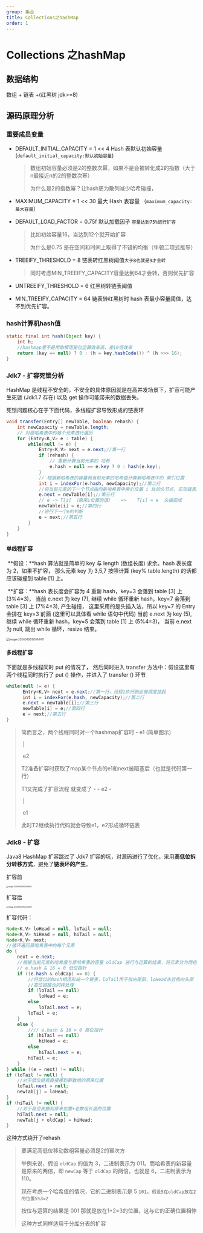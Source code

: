 ```yaml
---
group: 集合
title: Collections之hashMap
order: 1
---
```


# Collections 之hashMap

## **数据结构**

数组 + 链表 +(红黑树     jdk>=8)

## **源码原理分析**

### **重要成员变量**

- DEFAULT_INITIAL_CAPACITY = 1 << 4  Hash 表默认初始容量 (`default_initial_capacity:默认初始容量`)

  > 数组初始容量必须是2的整数次幂，如果不是会被转化成2的指数（大于n最接近n的2的整数次幂）
  >
  > 为什么是2的指数幂？让hash更为散列减少哈希碰撞，

- MAXIMUM_CAPACITY = 1 << 30  最大 Hash 表容量 （`maximum_capacity:最大容量`）

- DEFAULT_LOAD_FACTOR = 0.75f    默认加载因子    `容量达到75%进行扩容`

  > 比如初始容量16，当达到12个就开始扩容
  >
  > 为什么是0.75 是在空间和时间上取得了不错的均衡（牛顿二项式推导）

- TREEIFY_THRESHOLD = 8   链表转红黑树阈值`大于8也就是9才会转`

  > 同时考虑MIN_TREEIFY_CAPACITY容量达到64才会转，否则优先扩容

- UNTREEIFY_THRESHOLD = 6    红黑树转链表阈值

- MIN_TREEIFY_CAPACITY = 64    链表转红黑树时 hash 表最小容量阈值，达不到优先扩容。



### hash计算机hash值

```java
static final int hash(Object key) {
    int h;
    //hashmap里不是用取模而是位运算效率高，差10倍效率
    return (key == null) ? 0 : (h = key.hashCode()) ^ (h >>> 16);
}
```



### **Jdk7 - 扩容死锁分析**

HashMap 是线程不安全的，不安全的具体原因就是在高并发场景下，扩容可能产生死锁 (Jdk1.7 存在) 以及 get 操作可能带来的数据丢失。

死锁问题核心在于下面代码，多线程扩容导致形成的链表环 

```java
void transfer(Entry[] newTable, boolean rehash) {
    int newCapacity = newTable.length;
    // 对原哈希表中的每个元素进行遍历
    for (Entry<K,V> e : table) {
        while(null != e) {
            Entry<K,V> next = e.next;//第一行
            if (rehash) {
                // 重新计算当前元素的 哈希
                e.hash = null == e.key ? 0 : hash(e.key);
            }
           	// 根据新哈希表的容量和当前元素的哈希值计算新哈希表中的 索引位置
            int i = indexFor(e.hash, newCapacity);//第二行
            //将当前元素的下一个节点指向新哈希表中索引位置 i 处的头节点，实现链表的插入操作 头插
            e.next = newTable[i];//第三行
            // e -> T[i] （原来i位置的值）   =>    T[i] = e  头插完成 
            newTable[i] = e;//第四行
      		//进行下一个e的判断
            e = next;//第五行
        }
    }
}
```

#### **单线程扩容**

​	**假设：**hash 算法就是简单的 key 与 length (数组长度) 求余。hash 表长度为 2，如果不扩容， 那么元素 key 为 3,5,7 按照计算 (key% table.length) 的话都应该碰撞到 table [1] 上。

​	**扩容：**hash 表长度会扩容为 4 重新 hash，key=3 会落到 table [3] 上 (3%4=3)， 当前 e.next 为 key (7), 继续 while 循环重新 hash，key=7 会落到 table [3] 上 (7%4=3), 产生碰撞， 这里采用的是头插入法，所以 key=7 的 Entry 会排在 key=3 前面 (这里可以具体看 while 语句中代码) 当前 e.next 为 key (5), 继续 while 循环重新 hash，key=5 会落到 table [1] 上 (5%4=3)， 当前 e.next 为 null, 跳出 while 循环，resize 结束。

<img src="../../public/images/image-20240406155144411.png" alt="image-20240406155144411" style="zoom:50%;" />

#### **多线程扩容**

下面就是多线程同时 put 的情况了， 然后同时进入 transfer 方法中：假设这里有两个线程同时执行了 put () 操作，并进入了 transfer () 环节

```java
while(null != e) {
      Entry<K,V> next = e.next;//第一行，线程1执行到此被调度挂起
      int i = indexFor(e.hash, newCapacity);//第二行
      e.next = newTable[i];//第三行
      newTable[i] = e;//第四行
      e = next;//第五行
}
```

> 简而言之，两个线程同时对一个hashmap扩容时       - e1   (简单图示)
>
> ​																							  |
>
> ​																							e2
>
> T2准备扩容时获取了map某个节点的e1和next被阻塞后（也就是代码第一行）
>
> T1又完成了扩容流程  就变成了     - - e2 -
>
> ​															  |
>
> ​															e1
>
> 此时T2继续执行代码就会导致e1，e2形成循环链表



### **Jdk8 - 扩容**

Java8 HashMap 扩容跳过了 Jdk7 扩容的坑，对源码进行了优化，采用**高低位拆分转移方式**，避免了**链表环的产生**。

扩容前

<img src="../../public/images/image-20240406161246365.png" alt="image-20240406161246365" style="zoom: 33%;" />

扩容后

<img src="../../public/images/image-20240406162229527.png" alt="image-20240406162229527" style="zoom:33%;" />

扩容代码：

```java
Node<K,V> loHead = null, loTail = null;
Node<K,V> hiHead = null, hiTail = null;
Node<K,V> next;
//循环遍历原哈希表中的每个元素
do {
    next = e.next;
    //根据当前元素的哈希值与原哈希表的容量 oldCap 进行与运算的结果，将元素分为两组，
    // e.hash & 16 = 0 低位指针
    if ((e.hash & oldCap) == 0) {
        //将低位的hash相连形成一个链表，loTail用于指向尾部，loHead永远指向头部
        //高位链接也同样处理
        if (loTail == null)
            loHead = e;
        else
            loTail.next = e;
        loTail = e;
    }
    else {
        //// e.hash & 16 > 0 高位指针
        if (hiTail == null)
            hiHead = e;
        else
            hiTail.next = e;
        hiTail = e;
    }
} while ((e = next) != null);
if (loTail != null) {
    //对于低位链表直接挪到新数组的原来位置
    loTail.next = null;
    newTab[j] = loHead;
}
if (hiTail != null) {
    //对于高位表挪到原来位置+老数组长度的位置
    hiTail.next = null;
    newTab[j + oldCap] = hiHead;
}
```

这种方式绕开了rehash

> 要满足高低位移动数组容量必须是2的幂次方
>
> 举例来说，假设 `oldCap` 的值为 3，二进制表示为 011。而哈希表的新容量是原来的两倍，即 `newCap` 等于 `oldCap` 的两倍，也就是 6，二进制表示为 110。
>
> 现在考虑一个哈希值的情况，它的二进制表示是 5 `101`。`假设5在oldCap放在2的位置5%3=2`
>
> 按位与运算的结果是 001 那就是放在1+2=3的位置，这与它的正确位置相悖
>
> 
>
> 这种方式同样适用于分库分表的扩容

